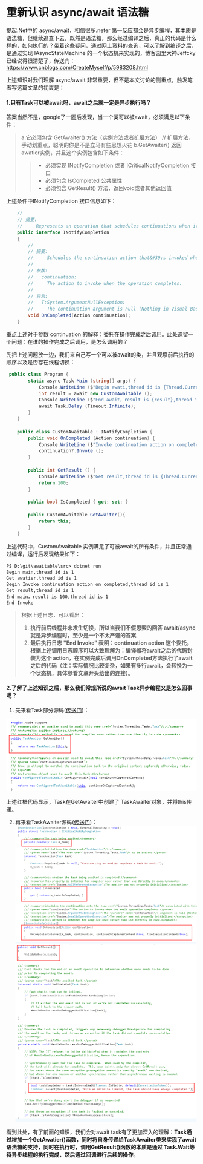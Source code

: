 # 重新认识 async/await 语法糖

提起.Net中的 async/await，相信很多.neter 第一反应都会是异步编程，其本质是语法糖，但继续追查下去，既然是语法糖，那么经过编译之后，真正的代码是什么样的，如何执行的？带着这些疑问，通过网上资料的查询，可以了解到编译之后，是通过实现 IAsyncStateMachine 的一个状态机来实现的，博客园里大神Jeffcky 已经说得很清楚了，传送门： https://www.cnblogs.com/CreateMyself/p/5983208.html

上述知识对我们理解 async/await 非常重要，但不是本文讨论的侧重点，触发笔者写这篇文章的初衷是：

#### 1.只有Task可以被await吗，await之后就一定是异步执行吗？
答案当然不是，google了一圈后发现，当一个类可以被await，必须满足以下条件：

>a.它必须包含 GetAwaiter() 方法（实例方法或者<u>扩展方法</u>） // 扩展方法，手动划重点，聪明的你是不是立马有些思想火花
>b.GetAwaiter() 返回awatier实例，并且这个实例包含如下条件：
>
>>- 必须实现 INotifyCompletion 或者 ICriticalNotifyCompletion 接口
>>- 必须包含 IsCompleted 公共属性
>>- 必须包含 GetResult() 方法，返回void或者其他返回值

上述条件中INotifyCompletion 接口信息如下：

``` csharp
    //
    // 摘要:
    //     Represents an operation that schedules continuations when it completes.
    public interface INotifyCompletion
    {
        //
        // 摘要:
        //     Schedules the continuation action that&#39;s invoked when the instance completes.
        //
        // 参数:
        //   continuation:
        //     The action to invoke when the operation completes.
        //
        // 异常:
        //   T:System.ArgumentNullException:
        //     The continuation argument is null (Nothing in Visual Basic).
        void OnCompleted(Action continuation);
    }
```
重点上述对于参数 continuation 的解释：委托在操作完成之后调用。此处遗留一个问题：在谁的操作完成之后调用，是怎么调用的？

先把上述问题放一边，我们来自己写一个可以被await的类，并且观察前后执行的顺序以及是否存在线程切换：

```csharp
 public class Program {
        static async Task Main (string[] args) {
            Console.WriteLine ($"Begin awati,thread id is {Thread.CurrentThread.ManagedThreadId}");
            int result = await new CustomAwaitable ();
            Console.WriteLine ($"End await，result is {result},thread id is {Thread.CurrentThread.ManagedThreadId}");
            await Task.Delay (Timeout.Infinite);
        }
    }

    public class CustomAwaitable : INotifyCompletion {
        public void OnCompleted (Action continuation) {
            Console.WriteLine ($"Invoke continuation action on completed,thread id is {Thread.CurrentThread.ManagedThreadId}");
            continuation?.Invoke ();
        }

        public int GetResult () {
            Console.WriteLine ($"Get result,thread id is {Thread.CurrentThread.ManagedThreadId}");
            return 100;
        }

        public bool IsCompleted { get; set; }

        public CustomAwaitable GetAwaiter(){
            return this;
        }
    }
```
上述代码中，CustomAwaitable 实例满足了可被await的所有条件，并且正常通过编译，运行后发现结果如下：

```
PS D:\git\awaitable\src> dotnet run
Begin main,thread id is 1
Get awatier,thread id is 1
Begin Invoke continuation action on completed,thread id is 1
Get result,thread id is 1
End main，result is 100,thread id is 1
End Invoke
```

>根据上述日志，可以看出：
>1. **执行前后线程并未发生切换，所以当我们不假思索的回答 await/async 就是异步编程时，至少是一个不太严谨的答案**
>2. **最后执行日志 "End Invoke" 表明：continuation action 这个委托，根据上述调用日志顺序可以大致理解为：编译器将await之后的代码封装为这个 action，在实例完成后调用OnCompleted方法执行了await 之后的代码（注：实际情况比较复杂，如果有多行await，会转换为一个状态机，具体参看文章开头给出的连接）。**



#### 2.了解了上述知识之后，那么我们常规所说的await Task异步编程又是怎么回事呢？

1.  先来看Task部分源码([传送门](https://referencesource.microsoft.com/#mscorlib/system/threading/Tasks/Task.cs,9865ec4fb8abca74))：

![Task](./images/task.png)

上述红框代码显示，Task在GetAwaiter中创建了 TaskAwaiter对象，并将this传递。

2. 再来看TaskAwaiter源码([传送门](https://referencesource.microsoft.com/#mscorlib/system/runtime/compilerservices/TaskAwaiter.cs,16e40fc537484d93))：
![TaskAwatier1](./images/taskawaiter1.png)
![TaskAwatier2](./images/taskawaiter2.png)

看到此处，有了前面的知识，我们会对await task有了更加深入的理解：**Task通过增加一个GetAwatier()函数，同时将自身传递给TaskAwaiter类来实现了await语法糖的支持，同时在执行时，调用GetResult()函数的本质是通过 Task.Wait等待异步线程的执行完成，然后通过回调进行后续的操作。**



